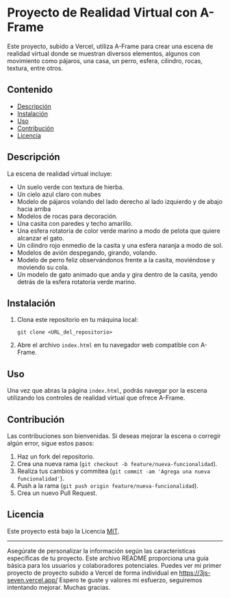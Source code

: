 # Proyecto de Realidad Virtual con A-Frame

Este proyecto, subido a Vercel, utiliza A-Frame para crear una escena de realidad virtual donde se muestran diversos elementos, algunos con movimiento como pájaros, una casa, un perro, esfera, cilindro, rocas, textura, entre otros.

## Contenido

- [Descripción](#descripción)
- [Instalación](#instalación)
- [Uso](#uso)
- [Contribución](#contribución)
- [Licencia](#licencia)

## Descripción

La escena de realidad virtual incluye:

- Un suelo verde con textura de hierba.
- Un cielo azul claro con nubes
- Modelo de pájaros volando del lado derecho al lado izquierdo y de abajo hacia arriba
- Modelos de rocas para decoración.
- Una casita con paredes y techo amarillo.
- Una esfera rotatoria de color verde marino a modo de pelota que quiere alcanzar el gato.
- Un cilindro rojo enmedio de la casita y una esfera naranja a modo de sol.
- Modelos de avión despegando, girando, volando.
- Modelo de perro feliz observándonos frente a la casita, moviéndose y moviendo su cola.
- Un modelo de gato animado que anda y gira dentro de la casita, yendo detrás de la esfera rotatoria verde marino.

## Instalación

1. Clona este repositorio en tu máquina local:

   ```
   git clone <URL_del_repositorio>
   ```

2. Abre el archivo `index.html` en tu navegador web compatible con A-Frame.

## Uso

Una vez que abras la página `index.html`, podrás navegar por la escena utilizando los controles de realidad virtual que ofrece A-Frame. 

## Contribución

Las contribuciones son bienvenidas. Si deseas mejorar la escena o corregir algún error, sigue estos pasos:

1. Haz un fork del repositorio.
2. Crea una nueva rama (`git checkout -b feature/nueva-funcionalidad`).
3. Realiza tus cambios y commitea (`git commit -am 'Agrega una nueva funcionalidad'`).
4. Push a la rama (`git push origin feature/nueva-funcionalidad`).
5. Crea un nuevo Pull Request.

## Licencia

Este proyecto está bajo la Licencia [MIT](LICENSE).

---

Asegúrate de personalizar la información según las características específicas de tu proyecto. Este archivo README proporciona una guía básica para los usuarios y colaboradores potenciales.
Puedes ver mi primer proyecto de proyecto subido a Vercel de forma individual en https://3js-seven.vercel.app/
Espero te guste y valores mi esfuerzo, seguiremos intentando mejorar.
Muchas gracias.
